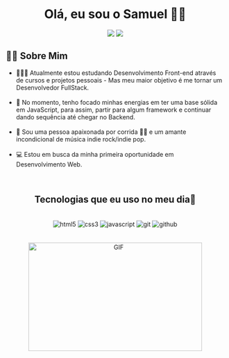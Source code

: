 <h1 align="center">Olá, eu sou o Samuel 🖐🏽</h1>

<div align="center"> 
  <a href="https://www.instagram.com/samuelj_s/" target="_blank"><img src="https://img.shields.io/badge/-Instagram-%23E4405F?style=for-the-badge&logo=instagram&logoColor=white" target="_blank"></a>
  <a href="https://www.linkedin.com/in/samuel-jonas-490476275/" target="_blank"><img src="https://img.shields.io/badge/-LinkedIn-%230077B5?style=for-the-badge&logo=linkedin&logoColor=white" target="_blank"></a> 
  </div>

<h2> 💁🏾 Sobre Mim </h2>

<ul>
    <li>🧑🏾‍💻 Atualmente estou estudando Desenvolvimento Front-end através de cursos e projetos pessoais - Mas meu maior objetivo é me tornar um Desenvolvedor FullStack. </li> <br>
    <li>🚀 No momento, tenho focado minhas energias em ter uma base sólida em JavaScript, para assim,
        partir para algum framework e continuar dando sequência até chegar no Backend.</li> <br>
    <li>🌱 Sou uma pessoa apaixonada por corrida 🏃🏾 e um amante incondicional de música indie rock/indie pop. </li> <br>
    <li>💻 Estou em busca da minha primeira oportunidade em Desenvolvimento Web.</li>
</ul> <br>


<div align="center">
<h2 align="center">Tecnologias que eu uso no meu dia🔧</h2> <br>
    <img align="center" 
    src="https://img.shields.io/badge/HTML5-E34F26?style=for-the-badge&logo=html5&logoColor=white" 
    alt="html5">
    <img align="center" 
    src="https://img.shields.io/badge/CSS3-1572B6?style=for-the-badge&logo=css3&logoColor=white" 
    alt="css3">
    <img align="center" 
    src="https://img.shields.io/badge/JavaScript-F7DF1E?style=for-the-badge&logo=javascript&logoColor=black" 
    alt="javascript">
    <img align="center" 
    src="https://img.shields.io/badge/GIT-E44C30?style=for-the-badge&logo=git&logoColor=white" 
    alt="git">
    <img align="center" 
    src="https://img.shields.io/badge/GitHub-100000?style=for-the-badge&logo=github&logoColor=white" 
    alt="github">
</div> <br> <br>

<div align="center">
<img alt="GIF" src="https://i.pinimg.com/originals/e4/26/70/e426702edf874b181aced1e2fa5c6cde.gif" width="400px" height="250px"/>
</div>
